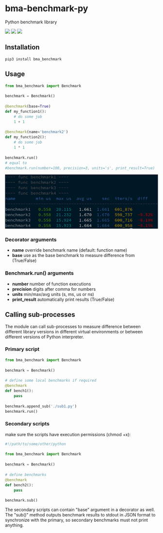 # bma-benchmark-py

Python benchmark library

<img src="https://img.shields.io/pypi/v/bma-benchmarkg.svg" /> <img src="https://img.shields.io/badge/license-MIT-green" /> <img src="https://img.shields.io/badge/python-3.5%20%7C%203.6%20%7C%203.7%20%7C%203.8-blue.svg" />


## Installation

```shell
pip3 install bma_benchmark
```

## Usage

```python
from bma_benchmark import Benchmark

benchmark = Benchmark()

@benchmark(base=True)
def my_function1():
    # do some job
    1 + 1

@benchmark(name='benchmark2')
def my_function2():
    # do some job
    1 * 1

benchmark.run()
# equal to
#benchmark.run(number=100, precision=3, units='s', print_result=True)
```

![results](https://github.com/alttch/bma-benchmark-py/blob/main/run.png?raw=true)

### Decorator arguments

* **name** override benchmark name (default: function name)
* **base** use as the base benchmark to measure difference from (True/False)

### Benchmark.run() arguments

* **number** number of function executions
* **precision** digits after comma for numbers
* **units** min/max/avg units (s, ms, us or ns)
* **print_result** automatically print results (True/False)

## Calling sub-processes

The module can call sub-processes to measure difference between different
library versions in different virtual environments or between different
versions of Python interpreter.

### Primary script

```python
from bma_benchmark import Benchmark

benchmark = Benchmark()

# define some local benchmarks if required
@benchmark
def bench1():
    pass

benchmark.append_sub('./sub1.py')
benchmark.run()
```

### Secondary scripts

make sure the scripts have execution permissions (chmod +x):

```python
#!/path/to/some/other/python

from bma_benchmark import Benchmark

benchmark = Benchmark()

# define benchmarks
@benchmark
def bench2():
    pass

benchmark.sub()
```

The secondary scripts can contain "base" argument in a decorator as well. The
"sub()" method outputs benchmark results to stdout in JSON format to
synchronize with the primary, so secondary benchmarks must not print anything.
